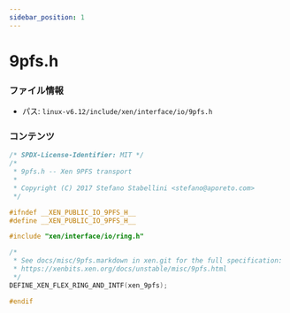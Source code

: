 ```yaml
---
sidebar_position: 1
---
```

# 9pfs.h

### ファイル情報

- パス: `linux-v6.12/include/xen/interface/io/9pfs.h`

### コンテンツ

```h
/* SPDX-License-Identifier: MIT */
/*
 * 9pfs.h -- Xen 9PFS transport
 *
 * Copyright (C) 2017 Stefano Stabellini <stefano@aporeto.com>
 */

#ifndef __XEN_PUBLIC_IO_9PFS_H__
#define __XEN_PUBLIC_IO_9PFS_H__

#include "xen/interface/io/ring.h"

/*
 * See docs/misc/9pfs.markdown in xen.git for the full specification:
 * https://xenbits.xen.org/docs/unstable/misc/9pfs.html
 */
DEFINE_XEN_FLEX_RING_AND_INTF(xen_9pfs);

#endif

```
